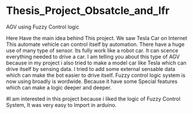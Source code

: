 # Thesis_Project_Obsatcle_and_lfr
AGV using Fuzzy Control logic

Here Have the main idea behind This project. We saw Tesla Car on Internet
This automate vehicle can control itself by automation. There have a huge use of many type of sensor. Its fully work like a robot car. It can scence everything needed to drive a car. I am telling you about this type of AGV because in my project i also tried to make a model car like Tesla which can drive itself by sensing data. I tried to add some external sensable data which can make the bot easier to drive itself. Fuzzy control logic system is now using broadly is wordwide. Because it have some Special features which can make a logic deeper and deeper.

#I am interested in this project because i liked the logic of Fuzzy Control System, It was very easy to Import in arduino.
